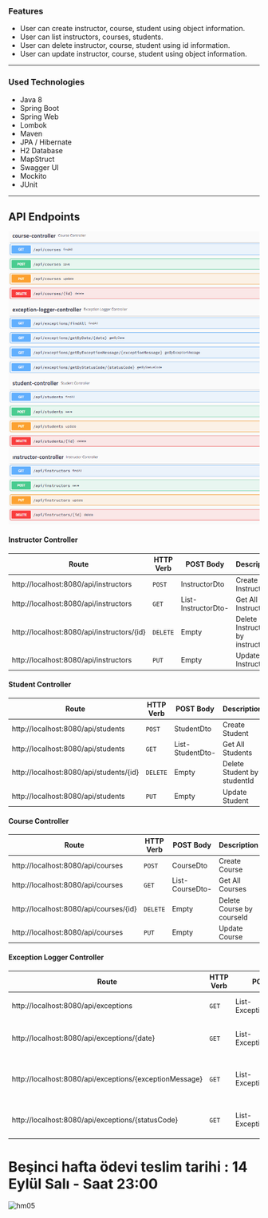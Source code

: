 ### Features


- User can create instructor, course, student using object information.
- User can list instructors, courses, students.
- User can delete instructor, course, student using id information.
- User can update instructor, course, student using object information.

----

### Used Technologies

- Java 8
- Spring Boot
- Spring Web
- Lombok
- Maven
- JPA / Hibernate
- H2 Database
- MapStruct
- Swagger UI
- Mockito
- JUnit

----

## API Endpoints

![endpoints](https://github.com/113-GittiGidiyor-Java-Spring-Bootcamp/fourth-homework-nejlasahin/blob/main/week4/src/main/java/spring/bootcamp/week4/docs/images/endpoints.png?raw=true)

#### Instructor Controller

| Route                                                        | HTTP Verb | POST Body  | Description              |
| ------------------------------------------------------------ | --------- | ---------- | ------------------------ |
| http://localhost:8080/api/instructors                         | `POST`    | InstructorDto   | Create Instructor                |
| http://localhost:8080/api/instructors                      | `GET`     | List-InstructorDto-      | Get All Instructors           |
| http://localhost:8080/api/instructors/{id}            | `DELETE`  | Empty    | Delete Instructor by instructorId  |
| http://localhost:8080/api/instructors         | `PUT`     | Empty    |   Update Instructor   |


#### Student Controller

| Route                                                        | HTTP Verb | POST Body  | Description              |
| ------------------------------------------------------------ | --------- | ---------- | ------------------------ |
| http://localhost:8080/api/students                         | `POST`    | StudentDto   | Create Student                |
| http://localhost:8080/api/students                      | `GET`     | List-StudentDto-      | Get All Students           |
| http://localhost:8080/api/students/{id}            | `DELETE`  | Empty    | Delete Student by studentId  |
| http://localhost:8080/api/students         | `PUT`     | Empty    |   Update Student   |


#### Course Controller

| Route                                                        | HTTP Verb | POST Body  | Description              |
| ------------------------------------------------------------ | --------- | ---------- | ------------------------ |
| http://localhost:8080/api/courses                         | `POST`    | CourseDto   | Create Course                |
| http://localhost:8080/api/courses                      | `GET`     | List-CourseDto-      | Get All Courses           |
| http://localhost:8080/api/courses/{id}            | `DELETE`  | Empty    | Delete Course by courseId  |
| http://localhost:8080/api/courses         | `PUT`     | Empty    |   Update Course   |


#### Exception Logger Controller

| Route                                                        | HTTP Verb | POST Body  | Description              |
| ------------------------------------------------------------ | --------- | ---------- | ------------------------ |
| http://localhost:8080/api/exceptions                         | `GET`    | List-ExceptionLoggerDto-   | Get All Exception Loggers                |
| http://localhost:8080/api/exceptions/{date}                      | `GET`     | List-ExceptionLoggerDto-      | Get All Exception Loggers By Date           |
| http://localhost:8080/api/exceptions/{exceptionMessage}            | `GET`  | List-ExceptionLoggerDto-    | Get All Exception Loggers By Exception Message  |
| http://localhost:8080/api/exceptions/{statusCode}         | `GET`     | List-ExceptionLoggerDto-    | Get All Exception By Status Code|


# Beşinci hafta ödevi teslim tarihi : 14 Eylül Salı - Saat 23:00

![hm05](https://user-images.githubusercontent.com/45206582/132606840-bcc89ab7-37f4-4bbd-a950-227b838b0b3c.PNG)
